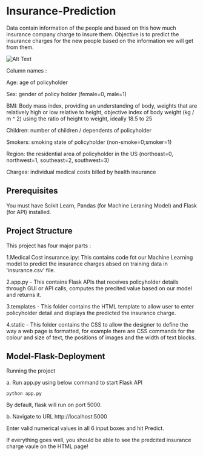 # Insurance-Prediction

Data contain information of the people and based on this how much insurance company charge to insure them.
Objective is to predict the insurance charges for the new people based on the information we will get from them.

![Alt Text](https://c.tenor.com/QXbsUHXuIp8AAAAM/democracyrising-our-time-now-for-our-health.gif)

Column names :

Age: age of policyholder

Sex: gender of policy holder (female=0, male=1)

BMI: Body mass index, providing an understanding of body, weights that are relatively high or low relative to height, objective index of        body weight (kg / m ^ 2) using the ratio of height to weight, ideally 18.5 to 25 

Children: number of children / dependents of policyholder 

Smokers: smoking state of policyholder (non-smoke=0;smoker=1)

Region: the residential area of policyholder in the US (northeast=0, northwest=1, southeast=2, southwest=3) 

Charges: individual medical costs billed by health insurance
## Prerequisites

You must have Scikit Learn, Pandas (for Machine Leraning Model) and Flask (for API) installed.

## Project Structure

This project has four major parts :

1.Medical Cost insurance.ipy: This contains code fot our Machine Learning model to predict the insurance charges absed on training data in 'insurance.csv' file.

2.app.py - This contains Flask APIs that receives policyholder details through GUI or API calls, computes the precited value based on our model and returns it.

3.templates - This folder contains the HTML template to allow user to enter policyholder detail and displays the predicted the insurance charge.

4.static - This folder contains the CSS to allow the designer to define the way a web page is formatted, for example there are CSS commands for the colour and size of text, the positions of images and the width of text blocks.

## Model-Flask-Deployment

Running the project

  a. Run app.py using below command to start Flask API
```
python app.py
```
 By default, flask will run on port 5000.

 b. Navigate to URL http://localhost:5000

 Enter valid numerical values in all 6 input boxes and hit Predict.

 If everything goes well, you should be able to see the predcited insurance charge vaule on the HTML page!

